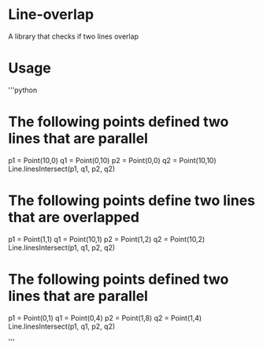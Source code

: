 # Line-overlap
A library that checks if two lines overlap

# Usage
'''python

# The following points defined two lines that are parallel
p1 = Point(10,0)
q1 = Point(0,10)
p2 = Point(0,0)
q2 = Point(10,10)
Line.linesIntersect(p1, q1, p2, q2)

# The following points define two lines that are overlapped
p1 = Point(1,1)
q1 = Point(10,1)
p2 = Point(1,2)
q2 = Point(10,2)
Line.linesIntersect(p1, q1, p2, q2)

# The following points defined two lines that are parallel
p1 = Point(0,1)
q1 = Point(0,4)
p2 = Point(1,8)
q2 = Point(1,4)
Line.linesIntersect(p1, q1, p2, q2)


'''
